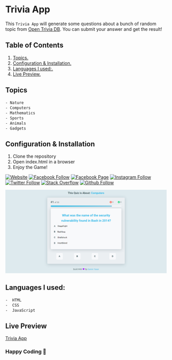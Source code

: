 # **Trivia App**

This `Trivia App` will generate some questions about a bunch of random topic from [Open Trivia DB](https://opentdb.com/ "Open Trivia DB"). You can submit your answer and get the result!

## Table of Contents
1. [ Topics. ](#topics)
2. [ Configuration & Installation. ](#config)
3. [ Languages I used:. ](#langs)
4. [ Live Preview. ](#live)

<a name="topics"></a>
## Topics

```
- Nature
- Computers
- Mathematics
- Sports
- Animals
- Gadgets
```

<a name="config"></a>
## Configuration & Installation
1. Clone the repository
2. Open index.html in a browser
3. Enjoy the Game!

[![Website](https://img.shields.io/website?label=saminyasar%20🚀&name=hello&style=flat&url=https://saminyasar.netlify.app/)](https://saminyasar.netlify.app/)
[![Facebook Follow](https://img.shields.io/badge/Facebook-Follow-brightgreen)](https://www.facebook.com/saminyasar004/)
[![Facebook Page](https://img.shields.io/badge/Facebook-Page-brightgreen)](https://www.facebook.com/saminyasar04/)
[![Instagram Follow](https://img.shields.io/badge/Instagram-Follow-brightgreen)](https://instagram.com/saminyasar004/)
[![Twitter Follow](https://img.shields.io/badge/Twitter-Follow-brightgreen)](https://twitter.com/saminyasar004/)
[![Stack Overflow](https://img.shields.io/badge/Stack%20Overflow-Questions-brightgreen)](https://stackoverflow.com/users/14735945/samin-yasar)
[![Github Follow](https://img.shields.io/github/followers/saminyasar004?label=saminyasar004&style=social)](https://github.com/saminyasar004/)

![Design preview for the Quize App](./img/preview.jpg)

<a name="langs"></a>
## **Languages I used:**

```
-  HTML
-  CSS
-  JavaScript
```

<a name="live"></a>
## **Live Preview**

[Trivia App](https://triviaapp.vercel.app/ "Trivia App")

### Happy Coding 🚀
